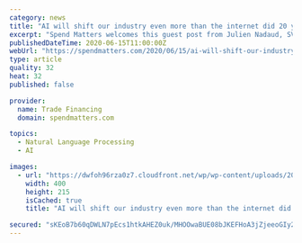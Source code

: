 ```yaml
---
category: news
title: "AI will shift our industry even more than the internet did 20 years ago. Here’s why."
excerpt: "Spend Matters welcomes this guest post from Julien Nadaud, SVP of Innovation at Corcentric. There have been significant shifts in computing every 10 to 15 years, starting in the 1980s with"
publishedDateTime: 2020-06-15T11:00:00Z
webUrl: "https://spendmatters.com/2020/06/15/ai-will-shift-our-industry-​even​-​more​-​than​-the-internet-did-20-years-ago-heres-why/"
type: article
quality: 32
heat: 32
published: false

provider:
  name: Trade Financing
  domain: spendmatters.com

topics:
  - Natural Language Processing
  - AI

images:
  - url: "https://dwfoh96rza0z7.cloudfront.net/wp/wp-content/uploads/2017/11/22132856/AdobeStock_131794461.jpeg"
    width: 400
    height: 215
    isCached: true
    title: "AI will shift our industry even more than the internet did 20 years ago. Here’s why."

secured: "sKEoB7b60qDWLN7pEcs1htkAHEZ0uk/MHOOwaBUE08bJKEFHoA3jZjeeoGIy22eo373klAn5LDc+T//zd2YWHrqWTkRreGqTZaJvYpxVSv3BkmF64VSdleQFey+9mvEc9XGE9cscLGcLKUYmX0qTFaquZPpYzLzZMS5OSs2QgC+9qFETYKtrX/nzsSUmtGOXx8ZIdp0xXcVaYKKnQgCpiRNpbGAN95oV+gHLwMXbZk0CNwWSgGt9im1mpMXan9TUIFJN6m/P/bBDLNAetjOAxIvOVrPDgxmQqenUG+5+Ii3ubZe/yAlfil0cnoBmUhe7f3wQNM909MQcISCpgAyyBQ==;qp+D8xin6RerR/R2NwyQjg=="
---
```


